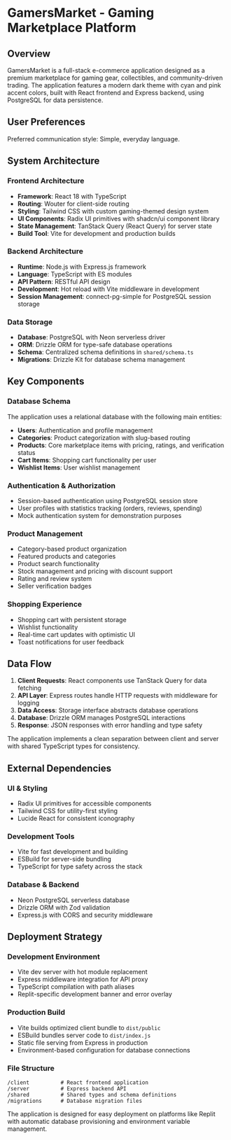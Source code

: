 # GamersMarket - Gaming Marketplace Platform

## Overview

GamersMarket is a full-stack e-commerce application designed as a premium marketplace for gaming gear, collectibles, and community-driven trading. The application features a modern dark theme with cyan and pink accent colors, built with React frontend and Express backend, using PostgreSQL for data persistence.

## User Preferences

Preferred communication style: Simple, everyday language.

## System Architecture

### Frontend Architecture
- **Framework**: React 18 with TypeScript
- **Routing**: Wouter for client-side routing
- **Styling**: Tailwind CSS with custom gaming-themed design system
- **UI Components**: Radix UI primitives with shadcn/ui component library
- **State Management**: TanStack Query (React Query) for server state
- **Build Tool**: Vite for development and production builds

### Backend Architecture
- **Runtime**: Node.js with Express.js framework
- **Language**: TypeScript with ES modules
- **API Pattern**: RESTful API design
- **Development**: Hot reload with Vite middleware in development
- **Session Management**: connect-pg-simple for PostgreSQL session storage

### Data Storage
- **Database**: PostgreSQL with Neon serverless driver
- **ORM**: Drizzle ORM for type-safe database operations
- **Schema**: Centralized schema definitions in `shared/schema.ts`
- **Migrations**: Drizzle Kit for database schema management

## Key Components

### Database Schema
The application uses a relational database with the following main entities:
- **Users**: Authentication and profile management
- **Categories**: Product categorization with slug-based routing
- **Products**: Core marketplace items with pricing, ratings, and verification status
- **Cart Items**: Shopping cart functionality per user
- **Wishlist Items**: User wishlist management

### Authentication & Authorization
- Session-based authentication using PostgreSQL session store
- User profiles with statistics tracking (orders, reviews, spending)
- Mock authentication system for demonstration purposes

### Product Management
- Category-based product organization
- Featured products and categories
- Product search functionality
- Stock management and pricing with discount support
- Rating and review system
- Seller verification badges

### Shopping Experience
- Shopping cart with persistent storage
- Wishlist functionality
- Real-time cart updates with optimistic UI
- Toast notifications for user feedback

## Data Flow

1. **Client Requests**: React components use TanStack Query for data fetching
2. **API Layer**: Express routes handle HTTP requests with middleware for logging
3. **Data Access**: Storage interface abstracts database operations
4. **Database**: Drizzle ORM manages PostgreSQL interactions
5. **Response**: JSON responses with error handling and type safety

The application implements a clean separation between client and server with shared TypeScript types for consistency.

## External Dependencies

### UI & Styling
- Radix UI primitives for accessible components
- Tailwind CSS for utility-first styling
- Lucide React for consistent iconography

### Development Tools
- Vite for fast development and building
- ESBuild for server-side bundling
- TypeScript for type safety across the stack

### Database & Backend
- Neon PostgreSQL serverless database
- Drizzle ORM with Zod validation
- Express.js with CORS and security middleware

## Deployment Strategy

### Development Environment
- Vite dev server with hot module replacement
- Express middleware integration for API proxy
- TypeScript compilation with path aliases
- Replit-specific development banner and error overlay

### Production Build
- Vite builds optimized client bundle to `dist/public`
- ESBuild bundles server code to `dist/index.js`
- Static file serving from Express in production
- Environment-based configuration for database connections

### File Structure
```
/client          # React frontend application
/server          # Express backend API
/shared          # Shared types and schema definitions
/migrations      # Database migration files
```

The application is designed for easy deployment on platforms like Replit with automatic database provisioning and environment variable management.